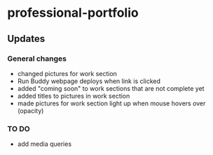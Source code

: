# professional-portfolio
## Updates

### General changes
- changed pictures for work section
- Run Buddy webpage deploys when link is clicked
- added "coming soon" to work sections that are not complete yet
- added titles to pictures in work section
- made pictures for work section light up when mouse hovers over (opacity)

### TO DO
- add media queries
